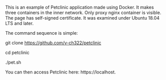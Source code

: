This is an example of Petclinic application made using Docker.
It makes three containers in the inner network.
Only proxy nginx container is visible. The page  has
self-signed certificate.
It was examined under Ubuntu 18.04 LTS and later.

The command sequence is simple:

git clone https://github.com/v-ch322/petclinic 

cd petclinic

./pet.sh

You can then access Petclinic here: https://localhost.
